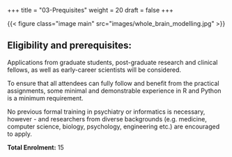 +++
title = "03-Prequisites"
weight = 20
draft = false
+++

{{< figure class="image main" src="images/whole_brain_modelling.jpg" >}}

## Eligibility and prerequisites: 

Applications from graduate students, post-graduate research and clinical fellows, as well as early-career scientists will be considered. 

To ensure that all attendees can fully follow and benefit from the practical assignments, some minimal and demonstrable experience in R and Python is a minimum requirement. 

No previous formal training in psychiatry or informatics is necessary, however - and researchers from diverse backgrounds (e.g. medicine, computer science, biology, psychology, engineering etc.) are encouraged to apply.


**Total Enrolment:** 15

